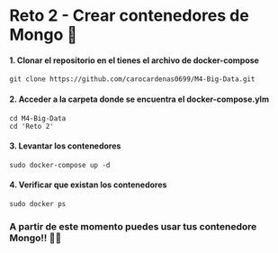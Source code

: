 # Reto 2 - Crear contenedores de Mongo :leaves:

#### 1. Clonar el repositorio en el tienes el archivo de docker-compose

```
git clone https://github.com/carocardenas0699/M4-Big-Data.git
```
#### 2. Acceder a la carpeta donde se encuentra el docker-compose.ylm

```
cd M4-Big-Data
cd 'Reto 2'
```

#### 3. Levantar los contenedores

```
sudo docker-compose up -d
```

#### 4. Verificar que existan los contenedores

```
sudo docker ps
```

### A partir de este momento puedes usar tus contenedore Mongo!! :star_struck::star_struck:
